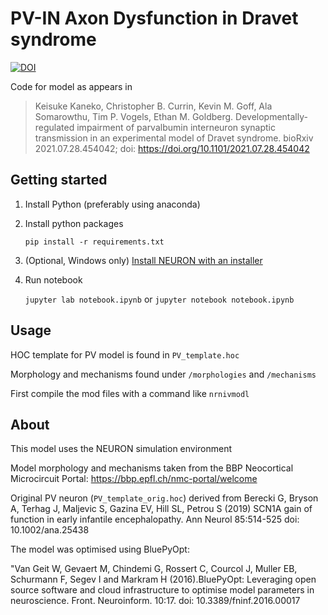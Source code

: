 # PV-IN Axon Dysfunction in Dravet syndrome

[![DOI](https://zenodo.org/badge/373166397.svg)](https://zenodo.org/badge/latestdoi/373166397)

Code for model as appears in 

> Keisuke Kaneko, Christopher B. Currin, Kevin M. Goff, Ala Somarowthu, Tim P. Vogels, Ethan M. Goldberg. Developmentally-regulated impairment of parvalbumin interneuron synaptic transmission in an experimental model of Dravet syndrome. bioRxiv 2021.07.28.454042; doi: https://doi.org/10.1101/2021.07.28.454042

<!-- [PAPER link]() -->

## Getting started

1. Install Python (preferably using anaconda)
2. Install python packages 
   
    `pip install -r requirements.txt`

3. (Optional, Windows only) [Install NEURON with an installer](https://neuron.yale.edu/neuron/download)
4. Run notebook

    `jupyter lab notebook.ipynb`
    or
    `jupyter notebook notebook.ipynb`

## Usage


HOC template for PV model is found in `PV_template.hoc`

Morphology and mechanisms found under `/morphologies` and `/mechanisms`

First compile the mod files with a command like `nrnivmodl`



## About

This model uses the NEURON simulation environment

Model morphology and mechanisms taken from the BBP Neocortical Microcircuit Portal:
https://bbp.epfl.ch/nmc-portal/welcome

Original PV neuron (`PV_template_orig.hoc`) derived from Berecki G, Bryson A, Terhag J, Maljevic S, Gazina EV, Hill SL, Petrou S (2019) SCN1A gain of function in early infantile encephalopathy. Ann Neurol 85:514-525
doi: 10.1002/ana.25438

The model was optimised using BluePyOpt:

"Van Geit W, Gevaert M, Chindemi G, Rossert C, Courcol J, Muller EB, Schurmann F, Segev I and Markram H (2016).BluePyOpt: Leveraging open source software and cloud infrastructure to optimise model parameters in neuroscience. Front. Neuroinform. 10:17.
doi: 10.3389/fninf.2016.00017

